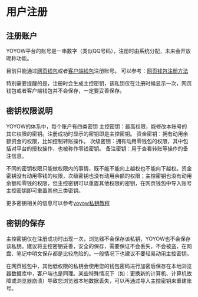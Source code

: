 # 用户注册

## 注册账户
YOYOW平台的账号是一串数字（类似QQ号码），注册时由系统分配，未来会开放昵称功能。

目前只能通过[网页钱包](https://wallet.yoyow.org)或者[客户端钱包](https://yoyow.org/client/index.html)注册账号。
可以参考：[网页钱包注册方法](https://steemit.com/cn/@peterchen145/yoyow-online-wallet-sign-up-tutorial)

特别需要提醒的是，注册时会生成主控密钥，该私钥仅在注册时候显示一次，网页钱包或者客户端钱包并不会保存，一定要妥善保存。

## 密钥权限说明
YOYOW的体系中，每个账户有四类密钥
主控密钥：最高权限，能修改本账号的其它权限的密钥。注册成功时显示的密钥即是主控密钥。
资金密钥：拥有动用余额资金的权限，比如控制转账操作。
次级密钥：拥有动用零钱包的权限，其中包括对平台的授权操作，也被称作零钱密钥。
备注密钥：用于查看转账等操作的备注信息。

不同的密钥权限只能做权限内的事情，既不能不能向上越权也不能向下越权。资金密钥没有动用零钱的权限，次级密钥也没有动用余额的权限；主控密钥也没有动用余额和零钱的权限，但主控密钥可以重置其他权限的密钥，在网页钱包中导入账号主控密钥即可重置其他三类密钥。

更多密钥相关的信息可以参考[yoyow私钥教程](https://steemit.com/cn/@peterchen145/yoyow-keys-tutorial-yoyow)


## 密钥的保存
主控密钥仅在注册成功时出现一次，浏览器不会保存该私钥，YOYOW也不会保存该私钥。建议将主控密钥妥善，安全的保存，需要保证不会丢失，不会被盗，在网盘、笔记中明文保存都是比较危险的。一般情况下也建议不要轻易动用主控密钥。

在网页钱包中，其他低权限的私钥会使用您的钱包密码进行加密后保存在本地浏览器数据库中，客户端也是同理。某些特殊情况下（如：更换新的计算机、计算机故障或浏览器崩溃）导致您浏览器本地数据丢失，可以再通过导入主控密钥来重建账号。


